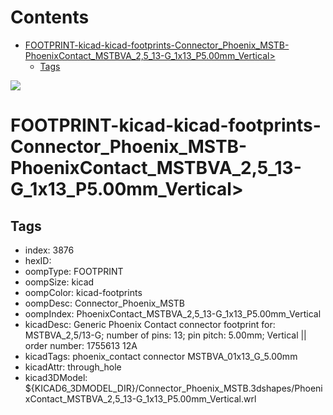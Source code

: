 



Contents
========

* [FOOTPRINT-kicad-kicad-footprints-Connector_Phoenix_MSTB-PhoenixContact_MSTBVA_2,5_13-G_1x13_P5.00mm_Vertical>](#footprint-kicad-kicad-footprints-connector_phoenix_mstb-phoenixcontact_mstbva_25_13-g_1x13_p500mm_vertical)
	* [Tags](#tags)
  
![][im]
# FOOTPRINT-kicad-kicad-footprints-Connector_Phoenix_MSTB-PhoenixContact_MSTBVA_2,5_13-G_1x13_P5.00mm_Vertical>

## Tags

- index: 3876
- hexID: 
- oompType: FOOTPRINT
- oompSize: kicad
- oompColor: kicad-footprints
- oompDesc: Connector_Phoenix_MSTB
- oompIndex: PhoenixContact_MSTBVA_2,5_13-G_1x13_P5.00mm_Vertical
- kicadDesc: Generic Phoenix Contact connector footprint for: MSTBVA_2,5/13-G; number of pins: 13; pin pitch: 5.00mm; Vertical || order number: 1755613 12A
- kicadTags: phoenix_contact connector MSTBVA_01x13_G_5.00mm
- kicadAttr: through_hole
- kicad3DModel: ${KICAD6_3DMODEL_DIR}/Connector_Phoenix_MSTB.3dshapes/PhoenixContact_MSTBVA_2,5_13-G_1x13_P5.00mm_Vertical.wrl



[im]: image.png
